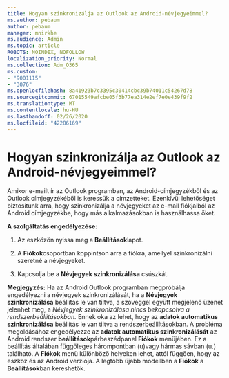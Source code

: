 ```yaml
---
title: Hogyan szinkronizálja az Outlook az Android-névjegyeimmel?
ms.author: pebaum
author: pebaum
manager: mnirkhe
ms.audience: Admin
ms.topic: article
ROBOTS: NOINDEX, NOFOLLOW
localization_priority: Normal
ms.collection: Adm_O365
ms.custom:
- "9001115"
- "3076"
ms.openlocfilehash: 8a41923b7c3395c30414cbc39b74011c54267d78
ms.sourcegitcommit: 67015549afcbe05f3b77ea314e2ef7e0e439f9f2
ms.translationtype: MT
ms.contentlocale: hu-HU
ms.lasthandoff: 02/26/2020
ms.locfileid: "42286169"
---
```

# <a name="how-does-outlook-sync-with-my-android-contacts"></a>Hogyan szinkronizálja az Outlook az Android-névjegyeimmel?

Amikor e-mailt ír az Outlook programban, az Android-címjegyzékből és az Outlook címjegyzékéből is keressük a címzetteket. Ezenkívül lehetőséget biztosítunk arra, hogy szinkronizálja a névjegyeket az e-mail fiókjaiból az Android címjegyzékbe, hogy más alkalmazásokban is használhassa őket. 
 
**A szolgáltatás engedélyezése:**
 
1. Az eszközön nyissa meg a **Beállítások**lapot.

2. A **Fiókok**csoportban koppintson arra a fiókra, amellyel szinkronizálni szeretné a névjegyeket.

3. Kapcsolja be a **Névjegyek szinkronizálása** csúszkát.
 
**Megjegyzés:** Ha az Android Outlook programban megpróbálja engedélyezni a névjegyek szinkronizálását, ha a **Névjegyek szinkronizálása** beállítás le van tiltva, a szöveggel együtt megjelenő üzenet jelenhet meg, a *Névjegyek szinkronizálása nincs bekapcsolva a rendszerbeállításokban.* Ennek oka az lehet, hogy az **adatok automatikus szinkronizálása** beállítás le van tiltva a rendszerbeállításokban. A probléma megoldásához engedélyezze az **adatok automatikus szinkronizálását** az Android rendszer **beállítások**párbeszédpanel **Fiókok** menüjében. Ez a beállítás általában függőleges hárompontban (u)vagy hármas sávban (u.) található. A **Fiókok** menü különböző helyeken lehet, attól függően, hogy az eszköz és az Android verziója. A legtöbb újabb modellben a **Fiókok** a **Beállítások**ban kereshetők.